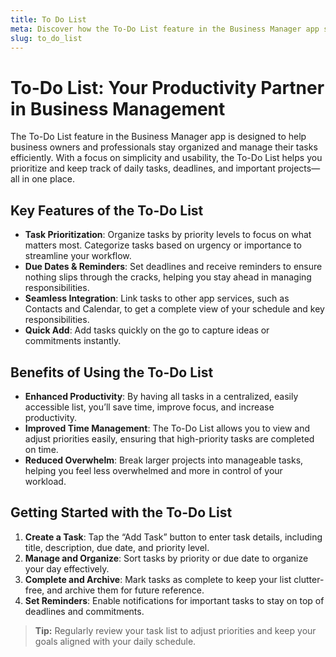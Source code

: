 ```yaml
---
title: To Do List
meta: Discover how the To-Do List feature in the Business Manager app streamlines task management, boosts productivity, and keeps you organized.
slug: to_do_list
---
```


# To-Do List: Your Productivity Partner in Business Management

The To-Do List feature in the Business Manager app is designed to help business owners and professionals stay organized and manage their tasks efficiently. With a focus on simplicity and usability, the To-Do List helps you prioritize and keep track of daily tasks, deadlines, and important projects—all in one place.

## Key Features of the To-Do List

- **Task Prioritization**: Organize tasks by priority levels to focus on what matters most. Categorize tasks based on urgency or importance to streamline your workflow.
- **Due Dates & Reminders**: Set deadlines and receive reminders to ensure nothing slips through the cracks, helping you stay ahead in managing responsibilities.
- **Seamless Integration**: Link tasks to other app services, such as Contacts and Calendar, to get a complete view of your schedule and key responsibilities.
- **Quick Add**: Add tasks quickly on the go to capture ideas or commitments instantly.

## Benefits of Using the To-Do List

- **Enhanced Productivity**: By having all tasks in a centralized, easily accessible list, you’ll save time, improve focus, and increase productivity.
- **Improved Time Management**: The To-Do List allows you to view and adjust priorities easily, ensuring that high-priority tasks are completed on time.
- **Reduced Overwhelm**: Break larger projects into manageable tasks, helping you feel less overwhelmed and more in control of your workload.

## Getting Started with the To-Do List

1. **Create a Task**: Tap the “Add Task” button to enter task details, including title, description, due date, and priority level.
2. **Manage and Organize**: Sort tasks by priority or due date to organize your day effectively.
3. **Complete and Archive**: Mark tasks as complete to keep your list clutter-free, and archive them for future reference.
4. **Set Reminders**: Enable notifications for important tasks to stay on top of deadlines and commitments.

> **Tip:** Regularly review your task list to adjust priorities and keep your goals aligned with your daily schedule.
